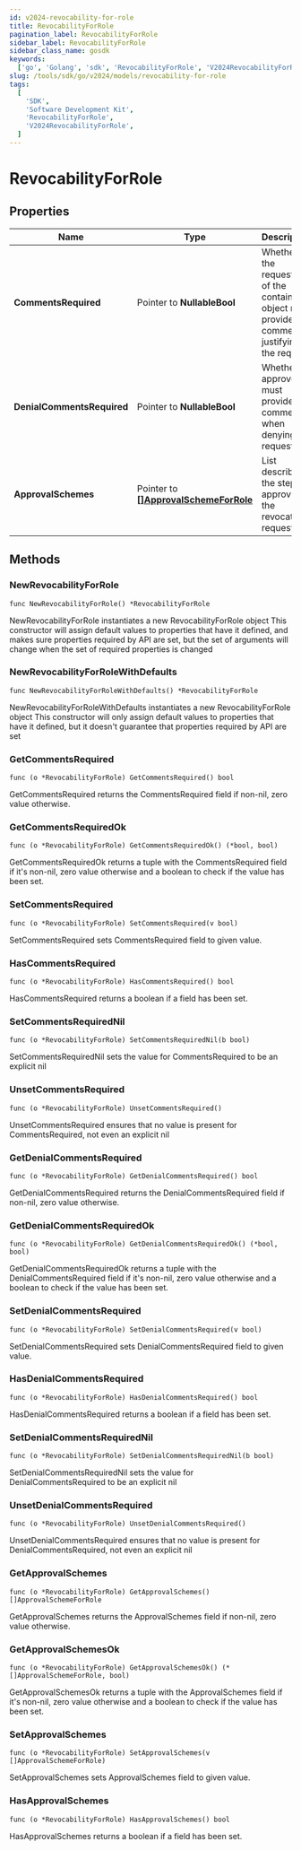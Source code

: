 ```yaml
---
id: v2024-revocability-for-role
title: RevocabilityForRole
pagination_label: RevocabilityForRole
sidebar_label: RevocabilityForRole
sidebar_class_name: gosdk
keywords:
  ['go', 'Golang', 'sdk', 'RevocabilityForRole', 'V2024RevocabilityForRole']
slug: /tools/sdk/go/v2024/models/revocability-for-role
tags:
  [
    'SDK',
    'Software Development Kit',
    'RevocabilityForRole',
    'V2024RevocabilityForRole',
  ]
---
```


# RevocabilityForRole

## Properties

| Name | Type | Description | Notes |
| --- | --- | --- | --- |
| **CommentsRequired** | Pointer to **NullableBool** | Whether the requester of the containing object must provide comments justifying the request | [optional] [default to false] |
| **DenialCommentsRequired** | Pointer to **NullableBool** | Whether an approver must provide comments when denying the request | [optional] [default to false] |
| **ApprovalSchemes** | Pointer to [**[]ApprovalSchemeForRole**](approval-scheme-for-role) | List describing the steps in approving the revocation request | [optional] |

## Methods

### NewRevocabilityForRole

`func NewRevocabilityForRole() *RevocabilityForRole`

NewRevocabilityForRole instantiates a new RevocabilityForRole object This constructor will assign default values to properties that have it defined, and makes sure properties required by API are set, but the set of arguments will change when the set of required properties is changed

### NewRevocabilityForRoleWithDefaults

`func NewRevocabilityForRoleWithDefaults() *RevocabilityForRole`

NewRevocabilityForRoleWithDefaults instantiates a new RevocabilityForRole object This constructor will only assign default values to properties that have it defined, but it doesn't guarantee that properties required by API are set

### GetCommentsRequired

`func (o *RevocabilityForRole) GetCommentsRequired() bool`

GetCommentsRequired returns the CommentsRequired field if non-nil, zero value otherwise.

### GetCommentsRequiredOk

`func (o *RevocabilityForRole) GetCommentsRequiredOk() (*bool, bool)`

GetCommentsRequiredOk returns a tuple with the CommentsRequired field if it's non-nil, zero value otherwise and a boolean to check if the value has been set.

### SetCommentsRequired

`func (o *RevocabilityForRole) SetCommentsRequired(v bool)`

SetCommentsRequired sets CommentsRequired field to given value.

### HasCommentsRequired

`func (o *RevocabilityForRole) HasCommentsRequired() bool`

HasCommentsRequired returns a boolean if a field has been set.

### SetCommentsRequiredNil

`func (o *RevocabilityForRole) SetCommentsRequiredNil(b bool)`

SetCommentsRequiredNil sets the value for CommentsRequired to be an explicit nil

### UnsetCommentsRequired

`func (o *RevocabilityForRole) UnsetCommentsRequired()`

UnsetCommentsRequired ensures that no value is present for CommentsRequired, not even an explicit nil

### GetDenialCommentsRequired

`func (o *RevocabilityForRole) GetDenialCommentsRequired() bool`

GetDenialCommentsRequired returns the DenialCommentsRequired field if non-nil, zero value otherwise.

### GetDenialCommentsRequiredOk

`func (o *RevocabilityForRole) GetDenialCommentsRequiredOk() (*bool, bool)`

GetDenialCommentsRequiredOk returns a tuple with the DenialCommentsRequired field if it's non-nil, zero value otherwise and a boolean to check if the value has been set.

### SetDenialCommentsRequired

`func (o *RevocabilityForRole) SetDenialCommentsRequired(v bool)`

SetDenialCommentsRequired sets DenialCommentsRequired field to given value.

### HasDenialCommentsRequired

`func (o *RevocabilityForRole) HasDenialCommentsRequired() bool`

HasDenialCommentsRequired returns a boolean if a field has been set.

### SetDenialCommentsRequiredNil

`func (o *RevocabilityForRole) SetDenialCommentsRequiredNil(b bool)`

SetDenialCommentsRequiredNil sets the value for DenialCommentsRequired to be an explicit nil

### UnsetDenialCommentsRequired

`func (o *RevocabilityForRole) UnsetDenialCommentsRequired()`

UnsetDenialCommentsRequired ensures that no value is present for DenialCommentsRequired, not even an explicit nil

### GetApprovalSchemes

`func (o *RevocabilityForRole) GetApprovalSchemes() []ApprovalSchemeForRole`

GetApprovalSchemes returns the ApprovalSchemes field if non-nil, zero value otherwise.

### GetApprovalSchemesOk

`func (o *RevocabilityForRole) GetApprovalSchemesOk() (*[]ApprovalSchemeForRole, bool)`

GetApprovalSchemesOk returns a tuple with the ApprovalSchemes field if it's non-nil, zero value otherwise and a boolean to check if the value has been set.

### SetApprovalSchemes

`func (o *RevocabilityForRole) SetApprovalSchemes(v []ApprovalSchemeForRole)`

SetApprovalSchemes sets ApprovalSchemes field to given value.

### HasApprovalSchemes

`func (o *RevocabilityForRole) HasApprovalSchemes() bool`

HasApprovalSchemes returns a boolean if a field has been set.
